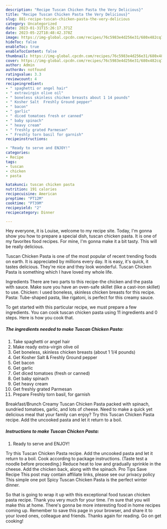 ```yaml
---
description: "Recipe Tuscan Chicken Pasta the Very Delicious}"
title: "Recipe Tuscan Chicken Pasta the Very Delicious}"
slug: 881-recipe-tuscan-chicken-pasta-the-very-delicious
category: Uncategorized
date: 2023-01-31T15:26:17.371Z
date: 2023-05-22T18:48:42.378Z
image: https://img-global.cpcdn.com/recipes/76c5983e4d256e31/680x482cq70/tuscan-chicken-pasta-recipe-main-photo.jpg
hideToc: false
enableToc: true
enableTocContent: false
thumbnail: https://img-global.cpcdn.com/recipes/76c5983e4d256e31/680x482cq70/tuscan-chicken-pasta-recipe-main-photo.jpg
cover: https://img-global.cpcdn.com/recipes/76c5983e4d256e31/680x482cq70/tuscan-chicken-pasta-recipe-main-photo.jpg
author: Admin
authorAv: notfound
ratingvalue: 3.3
reviewcount: 4
recipeingredient:
- " spaghetti or angel hair"
- " extravirgin olive oil"
- " boneless skinless chicken breasts about 1 14 pounds"
- " Kosher Salt  Freshly Ground pepper"
- " bacon"
- " garlic"
- " diced tomatoes fresh or canned"
- " baby spinach"
- " heavy cream"
- " freshly grated Parmesan"
- " Freshly torn basil for garnish"
recipeinstructions:

- "Ready to serve and ENJOY!"
categories:
- Recipe
tags:
- tuscan
- chicken
- pasta

katakunci: tuscan chicken pasta 
nutrition: 191 calories
recipecuisine: American
preptime: "PT12M"
cooktime: "PT39M"
recipeyield: "2"
recipecategory: Dinner

---
```



Hey everyone, it is Louise, welcome to my recipe site. Today, I'm gonna show you how to prepare a special dish, tuscan chicken pasta. It is one of my favorites food recipes. For mine, I'm gonna make it a bit tasty. This will be really delicious.

Tuscan Chicken Pasta is one of the most popular of recent trending foods on earth. It is appreciated by millions every day. It is easy, it's quick, it tastes delicious. They're nice and they look wonderful. Tuscan Chicken Pasta is something which I have loved my whole life.

Ingredients There are two parts to this recipe-the chicken and the pasta with sauce. Make sure you have an oven-safe skillet (like a cast-iron skillet) to use. Chicken: I used boneless, skinless chicken breasts for this recipe. Pasta: Tube-shaped pasta, like rigatoni, is perfect for this creamy sauce.


To get started with this particular recipe, we must prepare a few ingredients. You can cook tuscan chicken pasta using 11 ingredients and 0 steps. Here is how you cook that.

<!--inarticleads1-->

##### The ingredients needed to make Tuscan Chicken Pasta:

1. Take  spaghetti or angel hair
1. Make ready  extra-virgin olive oil
1. Get  boneless, skinless chicken breasts (about 1 1/4 pounds)
1. Get  Kosher Salt &amp; Freshly Ground pepper
1. Get  bacon
1. Get  garlic
1. Get  diced tomatoes (fresh or canned)
1. Get  baby spinach
1. Get  heavy cream
1. Get  freshly grated Parmesan
1. Prepare  Freshly torn basil, for garnish


Breakfast/Brunch Creamy Tuscan Chicken Pasta packed with spinach, sundried tomatoes, garlic, and lots of cheese. Need to make a quick yet delicious meal that your family can enjoy? Try this Tuscan Chicken Pasta recipe. Add the uncooked pasta and let it return to a boil. 

<!--inarticleads2-->

##### Instructions to make Tuscan Chicken Pasta:


1. Ready to serve and ENJOY!

Try this Tuscan Chicken Pasta recipe. Add the uncooked pasta and let it return to a boil. Cook according to package instructions. (Taste test a noodle before proceeding.) Reduce heat to low and gradually sprinkle in the cheese. Add the chicken back, along with the spinach. Pro Tips Save Recipe This post may contain affiliate links, please see our privacy policy This simple one pot Spicy Tuscan Chicken Pasta is the perfect winter dinner. 

So that is going to wrap it up with this exceptional food tuscan chicken pasta recipe. Thank you very much for your time. I'm sure that you will make this at home. There's gonna be more interesting food in home recipes coming up. Remember to save this page in your browser, and share it to your loved ones, colleague and friends. Thanks again for reading. Go on get cooking!
